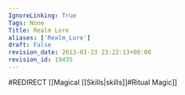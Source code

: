 ```yaml
---
IgnoreLinking: True
Tags: None
Title: Realm Lore
aliases: ['Realm_Lore']
draft: False
revision_date: 2013-03-23 23:22:13+00:00
revision_id: 19435
---
```


#REDIRECT [[Magical [[Skills|skills]]#Ritual Magic]]